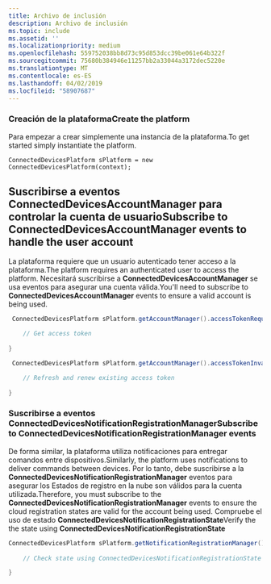 ```yaml
---
title: Archivo de inclusión
description: Archivo de inclusión
ms.topic: include
ms.assetid: ''
ms.localizationpriority: medium
ms.openlocfilehash: 559752038bb8d73c95d853dcc39be061e64b322f
ms.sourcegitcommit: 75680b384946e11257bb2a33044a3172dec5220e
ms.translationtype: MT
ms.contentlocale: es-ES
ms.lasthandoff: 04/02/2019
ms.locfileid: "58907687"
---
```

### <a name="create-the-platform"></a><span data-ttu-id="c2f47-103">Creación de la plataforma</span><span class="sxs-lookup"><span data-stu-id="c2f47-103">Create the platform</span></span>

<span data-ttu-id="c2f47-104">Para empezar a crear simplemente una instancia de la plataforma.</span><span class="sxs-lookup"><span data-stu-id="c2f47-104">To get started simply instantiate the platform.</span></span>

`ConnectedDevicesPlatform sPlatform = new ConnectedDevicesPlatform(context);`

## <a name="subscribe-to-connecteddevicesaccountmanager-events-to-handle-the-user-account"></a><span data-ttu-id="c2f47-105">Suscribirse a eventos ConnectedDevicesAccountManager para controlar la cuenta de usuario</span><span class="sxs-lookup"><span data-stu-id="c2f47-105">Subscribe to ConnectedDevicesAccountManager events to handle the user account</span></span> 

<span data-ttu-id="c2f47-106">La plataforma requiere que un usuario autenticado tener acceso a la plataforma.</span><span class="sxs-lookup"><span data-stu-id="c2f47-106">The platform requires an authenticated user to access the platform.</span></span>  <span data-ttu-id="c2f47-107">Necesitará suscribirse a **ConnectedDevicesAccountManager** se usa eventos para asegurar una cuenta válida.</span><span class="sxs-lookup"><span data-stu-id="c2f47-107">You'll need to subscribe to **ConnectedDevicesAccountManager** events to ensure a valid account is being used.</span></span> 

```Java
 ConnectedDevicesPlatform sPlatform.getAccountManager().accessTokenRequested().subscribe((accountManager, args) -> {

    // Get access token
                 
}
```

```Java
 ConnectedDevicesPlatform sPlatform.getAccountManager().accessTokenInvalidated().subscribe((accountManager, args) -> {

    // Refresh and renew existing access token
    
}
```


### <a name="subscribe-to-connecteddevicesnotificationregistrationmanager-events"></a><span data-ttu-id="c2f47-108">Suscribirse a eventos ConnectedDevicesNotificationRegistrationManager</span><span class="sxs-lookup"><span data-stu-id="c2f47-108">Subscribe to ConnectedDevicesNotificationRegistrationManager events</span></span>

<span data-ttu-id="c2f47-109">De forma similar, la plataforma utiliza notificaciones para entregar comandos entre dispositivos.</span><span class="sxs-lookup"><span data-stu-id="c2f47-109">Similarly, the platform uses notifications to deliver commands between devices.</span></span>  <span data-ttu-id="c2f47-110">Por lo tanto, debe suscribirse a la **ConnectedDevicesNotificationRegistrationManager** eventos para asegurar los Estados de registro en la nube son válidos para la cuenta utilizada.</span><span class="sxs-lookup"><span data-stu-id="c2f47-110">Therefore, you must subscribe to the **ConnectedDevicesNotificationRegistrationManager** events to ensure the cloud registration states are valid for the account being used.</span></span>  <span data-ttu-id="c2f47-111">Compruebe el uso de estado **ConnectedDevicesNotificationRegistrationState**</span><span class="sxs-lookup"><span data-stu-id="c2f47-111">Verify the the state using **ConnectedDevicesNotificationRegistrationState**</span></span>

```Java
ConnectedDevicesPlatform sPlatform.getNotificationRegistrationManager().notificationRegistrationStateChanged().subscribe((notificationRegistrationManager, args) -> {
    
    // Check state using ConnectedDevicesNotificationRegistrationState enum

}
```